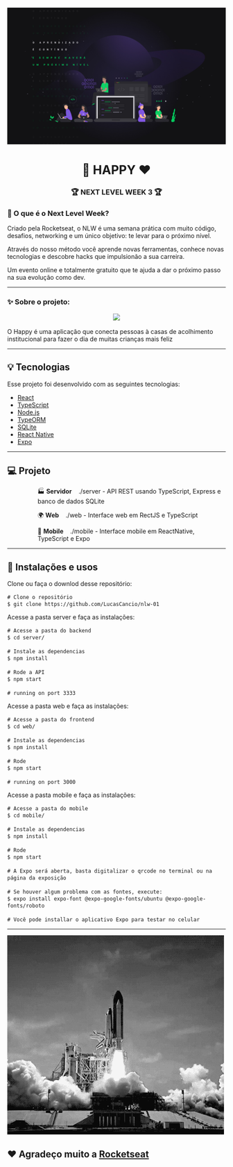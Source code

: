 ![](docs/nlw3.jpg)
<h1 align="center">👶 HAPPY ❤</h1>
<h3 align="center">🏆 NEXT LEVEL WEEK 3 🏆</h3>

### 🤔 O que é o Next Level Week?

Criado pela Rocketseat, o NLW é uma semana prática com muito código, desafios, networking e um único objetivo: te levar para o próximo nível.

Através do nosso método você aprende novas ferramentas, conhece novas tecnologias e descobre hacks que impulsionão a sua carreira.

Um evento online e totalmente gratuito que te ajuda a dar o próximo passo na sua evolução como dev.

_________

### ✨ Sobre o projeto:

<p align="center">
<img width="600" src="docs/proffy.png">
</p>

O Happy é uma aplicação que conecta pessoas à casas de acolhimento institucional para fazer o dia de muitas crianças mais feliz 
_________

## 💡 Tecnologias

Esse projeto foi desenvolvido com as seguintes tecnologias:

- [React](https://reactjs.org)
- [TypeScript](https://www.typescriptlang.org/)
- [Node.js](https://nodejs.org/en/)
- [TypeORM](https://typeorm.io/)
- [SQLite](https://www.sqlite.org/index.html)
- [React Native](https://facebook.github.io/react-native/)
- [Expo](https://expo.io/)

_________

## 💻 Projeto

   <p style="margin-left:5em">🏭 <b>Servidor</b>&nbsp;&nbsp;&nbsp;&nbsp;./server - API REST usando TypeScript, Express e banco de dados SQLite </p><p style="margin-left:5em">🌍 <b>Web</b>&nbsp;&nbsp;&nbsp;&nbsp;./web - Interface web em RectJS e TypeScript </p>
   <p style="margin-left:5em">📱 <b>Mobile</b>&nbsp;&nbsp;&nbsp;&nbsp;./mobile - Interface mobile em ReactNative, TypeScript e Expo </p>

_________

## 📝 Instalações e usos

Clone ou faça o downlod desse repositório:

```
# Clone o repositório
$ git clone https://github.com/LucasCancio/nlw-01
```

Acesse a pasta server e faça as instalações:

```
# Acesse a pasta do backend
$ cd server/

# Instale as dependencias
$ npm install

# Rode a API
$ npm start

# running on port 3333
```
Acesse a pasta web e faça as instalações:

```
# Acesse a pasta do frontend
$ cd web/

# Instale as dependencias
$ npm install

# Rode 
$ npm start

# running on port 3000
```

Acesse a pasta mobile e faça as instalações:

```
# Acesse a pasta do mobile
$ cd mobile/

# Instale as dependencias
$ npm install

# Rode 
$ npm start

# A Expo será aberta, basta digitalizar o qrcode no terminal ou na página da exposição

# Se houver algum problema com as fontes, execute:
$ expo install expo-font @expo-google-fonts/ubuntu @expo-google-fonts/roboto

# Você pode installar o aplicativo Expo para testar no celular
```

_________

![](docs/rocket.gif)

## ❤ Agradeço muito a [Rocketseat](https://rocketseat.com.br/)
